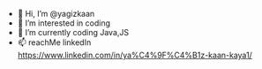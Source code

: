 - 👋 Hi, I’m @yagizkaan
- 👀 I’m interested in coding
- 🌱 I’m currently coding Java,JS
- 📫 reachMe linkedIn https://www.linkedin.com/in/ya%C4%9F%C4%B1z-kaan-kaya1/

<!---
yagizkaan/yagizkaan is a ✨ special ✨ repository because its `README.md` (this file) appears on your GitHub profile.
You can click the Preview link to take a look at your changes.
--->
